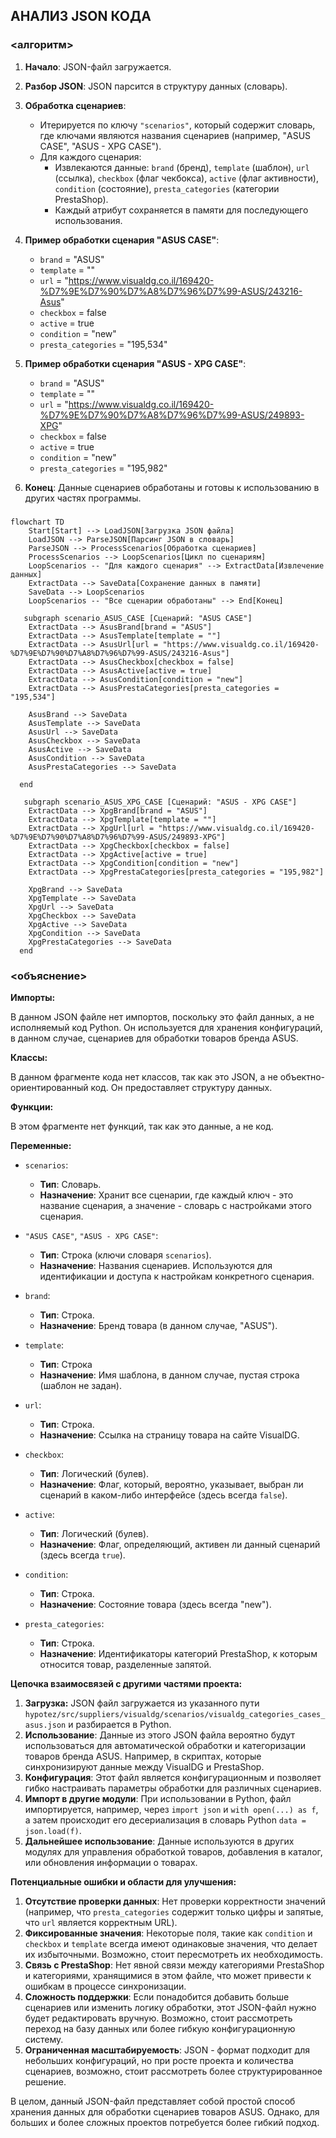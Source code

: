 ## АНАЛИЗ JSON КОДА

### <алгоритм>

1.  **Начало**:  JSON-файл загружается.

2.  **Разбор JSON**: JSON парсится в структуру данных (словарь).

3.  **Обработка сценариев**: 
    - Итерируется по ключу `"scenarios"`, который содержит словарь, где ключами являются названия сценариев (например, "ASUS CASE", "ASUS - XPG CASE").
    - Для каждого сценария:
        -  Извлекаются данные: `brand` (бренд), `template` (шаблон), `url` (ссылка), `checkbox` (флаг чекбокса), `active` (флаг активности), `condition` (состояние), `presta_categories` (категории PrestaShop).
        -  Каждый атрибут сохраняется в памяти для последующего использования.

4.  **Пример обработки сценария "ASUS CASE"**:
    - `brand` = "ASUS"
    - `template` = ""
    - `url` = "https://www.visualdg.co.il/169420-%D7%9E%D7%90%D7%A8%D7%96%D7%99-ASUS/243216-Asus"
    - `checkbox` = false
    - `active` = true
    - `condition` = "new"
    - `presta_categories` = "195,534"

5. **Пример обработки сценария "ASUS - XPG CASE"**:
    - `brand` = "ASUS"
    - `template` = ""
    - `url` = "https://www.visualdg.co.il/169420-%D7%9E%D7%90%D7%A8%D7%96%D7%99-ASUS/249893-XPG"
    - `checkbox` = false
    - `active` = true
    - `condition` = "new"
    - `presta_categories` = "195,982"

6.  **Конец**: Данные сценариев обработаны и готовы к использованию в других частях программы.

### <mermaid>

```mermaid
flowchart TD
    Start[Start] --> LoadJSON[Загрузка JSON файла]
    LoadJSON --> ParseJSON[Парсинг JSON в словарь]
    ParseJSON --> ProcessScenarios[Обработка сценариев]
    ProcessScenarios --> LoopScenarios[Цикл по сценариям]
    LoopScenarios -- "Для каждого сценария" --> ExtractData[Извлечение данных]
    ExtractData --> SaveData[Сохранение данных в памяти]
    SaveData --> LoopScenarios
    LoopScenarios -- "Все сценарии обработаны" --> End[Конец]

   subgraph scenario_ASUS_CASE [Сценарий: "ASUS CASE"]
    ExtractData --> AsusBrand[brand = "ASUS"]
    ExtractData --> AsusTemplate[template = ""]
    ExtractData --> AsusUrl[url = "https://www.visualdg.co.il/169420-%D7%9E%D7%90%D7%A8%D7%96%D7%99-ASUS/243216-Asus"]
    ExtractData --> AsusCheckbox[checkbox = false]
    ExtractData --> AsusActive[active = true]
    ExtractData --> AsusCondition[condition = "new"]
    ExtractData --> AsusPrestaCategories[presta_categories = "195,534"]

    AsusBrand --> SaveData
    AsusTemplate --> SaveData
    AsusUrl --> SaveData
    AsusCheckbox --> SaveData
    AsusActive --> SaveData
    AsusCondition --> SaveData
    AsusPrestaCategories --> SaveData
    
  end
  
   subgraph scenario_ASUS_XPG_CASE [Сценарий: "ASUS - XPG CASE"]
    ExtractData --> XpgBrand[brand = "ASUS"]
    ExtractData --> XpgTemplate[template = ""]
    ExtractData --> XpgUrl[url = "https://www.visualdg.co.il/169420-%D7%9E%D7%90%D7%A8%D7%96%D7%99-ASUS/249893-XPG"]
    ExtractData --> XpgCheckbox[checkbox = false]
    ExtractData --> XpgActive[active = true]
    ExtractData --> XpgCondition[condition = "new"]
    ExtractData --> XpgPrestaCategories[presta_categories = "195,982"]

    XpgBrand --> SaveData
    XpgTemplate --> SaveData
    XpgUrl --> SaveData
    XpgCheckbox --> SaveData
    XpgActive --> SaveData
    XpgCondition --> SaveData
    XpgPrestaCategories --> SaveData
  end
```
### <объяснение>

**Импорты:**

В данном JSON файле нет импортов, поскольку это файл данных, а не исполняемый код Python. Он используется для хранения конфигураций, в данном случае, сценариев для обработки товаров бренда ASUS.

**Классы:**

В данном фрагменте кода нет классов, так как это JSON, а не объектно-ориентированный код. Он предоставляет структуру данных.

**Функции:**

В этом фрагменте нет функций, так как это данные, а не код.

**Переменные:**

*   `scenarios`:
    - **Тип**: Словарь.
    - **Назначение**: Хранит все сценарии, где каждый ключ - это название сценария, а значение - словарь с настройками этого сценария.

*   `"ASUS CASE"`, `"ASUS - XPG CASE"`:
    - **Тип**: Строка (ключи словаря `scenarios`).
    - **Назначение**: Названия сценариев. Используются для идентификации и доступа к настройкам конкретного сценария.

*   `brand`:
    - **Тип**: Строка.
    - **Назначение**: Бренд товара (в данном случае, "ASUS").
    
*   `template`:
    -   **Тип**: Строка
    -   **Назначение**: Имя шаблона, в данном случае, пустая строка (шаблон не задан).

*   `url`:
    - **Тип**: Строка.
    - **Назначение**: Ссылка на страницу товара на сайте VisualDG.

*   `checkbox`:
    - **Тип**: Логический (булев).
    - **Назначение**: Флаг, который, вероятно, указывает, выбран ли сценарий в каком-либо интерфейсе (здесь всегда `false`).

*   `active`:
    - **Тип**: Логический (булев).
    - **Назначение**: Флаг, определяющий, активен ли данный сценарий (здесь всегда `true`).

*   `condition`:
    - **Тип**: Строка.
    - **Назначение**: Состояние товара (здесь всегда "new").

*   `presta_categories`:
    - **Тип**: Строка.
    - **Назначение**: Идентификаторы категорий PrestaShop, к которым относится товар, разделенные запятой.

**Цепочка взаимосвязей с другими частями проекта:**

1.  **Загрузка:** JSON файл загружается из указанного пути `hypotez/src/suppliers/visualdg/scenarios/visualdg_categories_cases_asus.json` и разбирается в Python.
2.  **Использование**: Данные из этого JSON файла вероятно будут использоваться для автоматической обработки и категоризации товаров бренда ASUS. Например, в скриптах, которые синхронизируют данные между VisualDG и PrestaShop.
3.  **Конфигурация**: Этот файл является конфигурационным и позволяет гибко настраивать параметры обработки для различных сценариев.
4.  **Импорт в другие модули**: При использовании в Python, файл импортируется, например, через `import json` и `with open(...) as f`, а затем происходит его десериализация в словарь Python `data = json.load(f)`.
5.  **Дальнейшее использование**: Данные используются в других модулях для управления обработкой товаров, добавления в каталог, или обновления информации о товарах.

**Потенциальные ошибки и области для улучшения:**

1.  **Отсутствие проверки данных**: Нет проверки корректности значений (например, что `presta_categories` содержит только цифры и запятые, что `url` является корректным URL).
2.  **Фиксированные значения**: Некоторые поля, такие как `condition` и `checkbox` и `template` всегда имеют одинаковые значения, что делает их избыточными. Возможно, стоит пересмотреть их необходимость.
3.  **Связь с PrestaShop**: Нет явной связи между категориями PrestaShop и категориями, хранящимися в этом файле, что может привести к ошибкам в процессе синхронизации.
4.  **Сложность поддержки**: Если понадобится добавить больше сценариев или изменить логику обработки, этот JSON-файл нужно будет редактировать вручную. Возможно, стоит рассмотреть переход на базу данных или более гибкую конфигурационную систему.
5.  **Ограниченная масштабируемость**: JSON - формат подходит для небольших конфигураций, но при росте проекта и количества сценариев, возможно, стоит рассмотреть более структурированное решение.

В целом, данный JSON-файл представляет собой простой способ хранения данных для обработки сценариев товаров ASUS. Однако, для больших и более сложных проектов потребуется более гибкий подход.